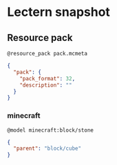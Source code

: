 # Lectern snapshot

## Resource pack

`@resource_pack pack.mcmeta`

```json
{
  "pack": {
    "pack_format": 32,
    "description": ""
  }
}
```

### minecraft

`@model minecraft:block/stone`

```json
{
  "parent": "block/cube"
}
```
